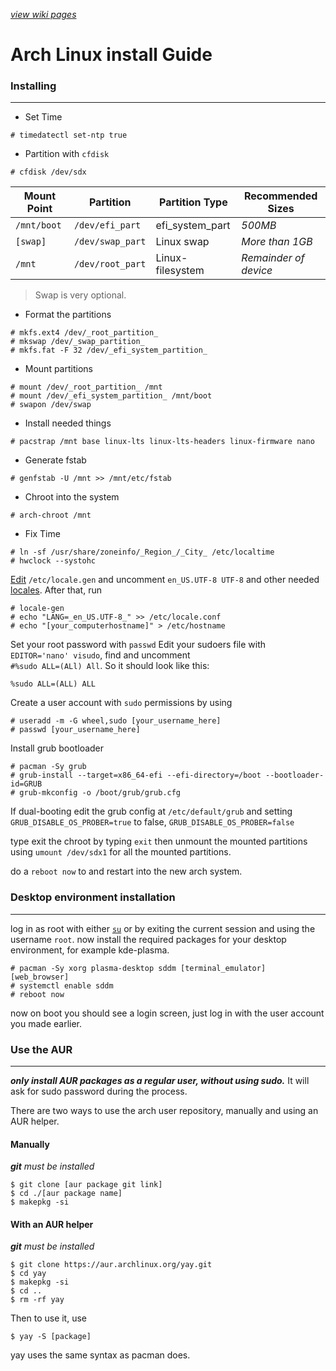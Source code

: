 *[view wiki pages](https://github.com/El-Wumbus/install-arch/wiki)*
# Arch Linux install Guide
### Installing
---
- Set Time  
```
# timedatectl set-ntp true
```
- Partition with `cfdisk`  
```
# cfdisk /dev/sdx
```
|Mount Point|Partition		 |Partition Type  |Recommended Sizes |
|-----------|----------------|----------------|------------------|
|`/mnt/boot`|`/dev/efi_part` |efi_system_part |*500MB*|
|`[swap]`	|`/dev/swap_part`|Linux swap|*More than 1GB*|
|`/mnt`		|`/dev/root_part`|Linux-filesystem|*Remainder of device*|

>Swap is very optional.  
- Format the partitions
```
# mkfs.ext4 /dev/_root_partition_
# mkswap /dev/_swap_partition_
# mkfs.fat -F 32 /dev/_efi_system_partition_
```
- Mount partitions
```
# mount /dev/_root_partition_ /mnt
# mount /dev/_efi_system_partition_ /mnt/boot
# swapon /dev/swap
```
- Install needed things 
```
# pacstrap /mnt base linux-lts linux-lts-headers linux-firmware nano
```
- Generate fstab
```
# genfstab -U /mnt >> /mnt/etc/fstab
```
- Chroot into the system
```
# arch-chroot /mnt
```
- Fix Time
```
# ln -sf /usr/share/zoneinfo/_Region_/_City_ /etc/localtime
# hwclock --systohc
```
[Edit](https://wiki.archlinux.org/title/Textedit "Textedit")  `/etc/locale.gen` and uncomment `en_US.UTF-8 UTF-8` and other needed [locales](https://wiki.archlinux.org/title/Locale "Locale"). After that, run
```
# locale-gen
# echo "LANG=_en_US.UTF-8_" >> /etc/locale.conf
# echo "[your_computerhostname]" > /etc/hostname
```
Set your root password with `passwd`
Edit your sudoers file with `EDITOR='nano' visudo`, find and uncomment<br>`#%sudo ALL=(ALl) All`. So it should look like this:  
```
%sudo ALL=(ALL) ALL
```
Create a user account with `sudo` permissions by using
```
# useradd -m -G wheel,sudo [your_username_here]
# passwd [your_username_here]
```
Install grub bootloader
```
# pacman -Sy grub
# grub-install --target=x86_64-efi --efi-directory=/boot --bootloader-id=GRUB
# grub-mkconfig -o /boot/grub/grub.cfg
```
If dual-booting edit the grub config at `/etc/default/grub` and setting `GRUB_DISABLE_OS_PROBER=true` to false, `GRUB_DISABLE_OS_PROBER=false`

type exit the chroot by typing `exit` then unmount the mounted partitions using `umount /dev/sdx1` for all the mounted partitions. 

do a `reboot now` to and restart into the new arch system.
### Desktop environment installation
---
log in as root with either [`su`](https://wiki.archlinux.org/title/su) or by exiting the current session and using the username `root`.
now install the required packages for your desktop environment, for example kde-plasma.
```
# pacman -Sy xorg plasma-desktop sddm [terminal_emulator] [web_browser]
# systemctl enable sddm
# reboot now
```
now on boot you should see a login screen, just log in with the user account you made earlier.
### Use the AUR
---
***only install AUR packages as a regular user, without using sudo.*** It will ask for sudo password during the process.  

There are two ways to use the arch user repository, manually and using an AUR helper.
#### Manually
***git** must be installed*
```
$ git clone [aur package git link]
$ cd ./[aur package name]
$ makepkg -si
``` 
#### With an AUR helper
***git** must be installed*
```
$ git clone https://aur.archlinux.org/yay.git 
$ cd yay
$ makepkg -si
$ cd ..
$ rm -rf yay
```
Then to use it, use 
```
$ yay -S [package]
```
yay uses the same syntax as pacman does.
